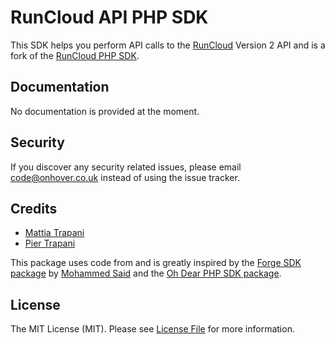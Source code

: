 # RunCloud API PHP SDK

This SDK helps you perform API calls to the [RunCloud](https://runcloud.io) Version 2 API and is a fork of the [RunCloud PHP SDK](https://github.com/16bitsrl/runcloud-php-sdk).

## Documentation

No documentation is provided at the moment.

## Security

If you discover any security related issues, please email [code@onhover.co.uk](mailto:code@onhover.co.uk) instead of using the issue tracker.

## Credits

- [Mattia Trapani](https://github.com/zupolgec)
- [Pier Trapani](https://github.com/piertrapani)

This package uses code from and is greatly inspired by the [Forge SDK package](https://github.com/themsaid/forge-sdk) by [Mohammed Said](https://github.com/themsaid) and the [Oh Dear PHP SDK package](https://github.com/ohdearapp/ohdear-php-sdk).

## License

The MIT License (MIT). Please see [License File](LICENSE.md) for more information.